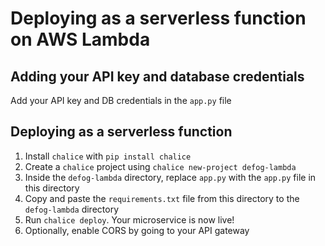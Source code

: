 # Deploying as a serverless function on AWS Lambda

## Adding your API key and database credentials
Add your API key and DB credentials in the `app.py` file

## Deploying as a serverless function
1. Install `chalice` with `pip install chalice`
2. Create a `chalice` project using `chalice new-project defog-lambda`
3. Inside the `defog-lambda` directory, replace `app.py` with the `app.py` file in this directory
4. Copy and paste the `requirements.txt` file from this directory to the `defog-lambda` directory
5. Run `chalice deploy`. Your microservice is now live!
6. Optionally, enable CORS by going to your API gateway
